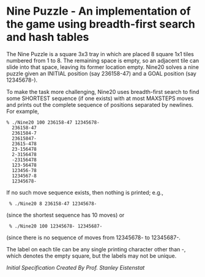 # Nine Puzzle - An implementation of the game using breadth-first search and hash tables

The Nine Puzzle is a square 3x3 tray in which are placed 8 square 1x1 tiles numbered from 1 to 8.  The remaining space is empty, so an adjacent tile can slide into that space, leaving its former location empty. Nine20 solves a nine puzzle given an INITIAL position (say 236158-47) and a GOAL position (say 12345678-).

To make the task more challenging, Nine20 uses breadth-first search to find some SHORTEST sequence (if one exists) with at most MAXSTEPS moves and prints out the complete sequence of positions separated by newlines.  For example,

```
% ./Nine20 100 236158-47 12345678-
  236158-47
  2361584-7
  23615847-
  23615-478
  23-156478
  2-3156478
  -23156478
  123-56478
  123456-78
  1234567-8
  12345678-
```
If no such move sequence exists, then nothing is printed; e.g.,

 ` % ./Nine20 8 236158-47 12345678-`

(since the shortest sequence has 10 moves) or

 ` % ./Nine20 100 12345678- 12345687-`

(since there is no sequence of moves from 12345678- to 12345687-.

The label on each tile can be any single printing character other than -, which denotes the empty square, but the labels may not be unique. 

*Initial Specification Created By Prof. Stanley Eistenstat*
